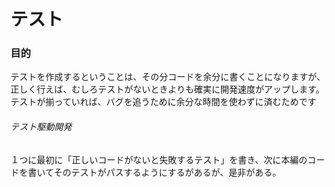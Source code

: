 # テスト
### 目的
テストを作成するということは、その分コードを余分に書くことになりますが、正しく行えば、むしろテストがないときよりも確実に開発速度がアップします。テストが揃っていれば、バグを追うために余分な時間を使わずに済むためです
###### テスト駆動開発
１つに最初に「正しいコードがないと失敗するテスト」を書き、次に本編のコードを書いてそのテストがパスするようにするがあるが、是非がある。
